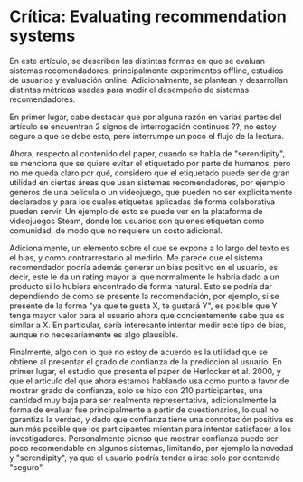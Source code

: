 # Crítica: Evaluating recommendation systems

En este artículo, se describen las distintas formas en que se evaluan sistemas recomendadores, principalmente experimentos offline, estudios de usuarios y evaluación online. Adicionalmente, se plantean y desarrollan distintas métricas usadas para medir el desempeño de sistemas recomendadores.

En primer lugar, cabe destacar que por alguna razón en varias partes del artículo se encuentran 2 signos de interrogación continuos ??, no estoy seguro a que se debe esto, pero interrumpe un poco el flujo de la lectura.

Ahora, respecto al contenido del paper, cuando se habla de "serendipity", se menciona que se quiere evitar el etiquetado por parte de humanos, pero no me queda claro por qué, considero que el etiquetado puede ser de gran utilidad en ciertas áreas que usan sistemas recomendadores, por ejemplo generos de una pelicula o un videojuego, que  pueden no ser explicitamente declarados y para los cuales etiquetas aplicadas de forma colaborativa pueden servir. Un ejemplo de esto se puede ver en la plataforma de videojuegos Steam, donde los usuarios son quienes etiquetan como comunidad, de modo que no requiere un costo adicional.

Adicionalmente, un elemento sobre el que se expone a lo largo del texto es el bias, y como contrarrestarlo al medirlo. Me parece que el sistema recomendador podría además generar un bias positivo en el usuario, es decir, este le da un rating mayor al que normalmente le habría dado a un producto si lo hubiera encontrado de forma natural. Esto se podría dar dependiendo de como se presente la recomendación, por ejemplo, si se presente de la forma "ya que te gusta X, te gustará Y", es posible que Y tenga mayor valor para el usuario ahora que concientemente sabe que es similar a X. En particular, sería interesante intentar medir este tipo de bias, aunque no necesariamente es algo plausible.

Finalmente, algo con lo que no estoy de acuerdo es la utilidad que se obtiene al presentar el grado de confianza de la predicción al usuario. En primer lugar, el estudio que presenta el paper de Herlocker et al. 2000, y que el articulo del que ahora estamos hablando usa como punto a favor de mostrar grado de confianza, solo se hizo con 210 participantes, una cantidad muy baja para ser realmente representativa, adicionalmente la forma de evaluar fue principalmente a partir de cuestionarios, lo cual no garantiza la verdad, y dado que confianza tiene una connotación positiva es aun más posible que los participantes mientan para intentar satisfacer a los investigadores. Personalmente pienso que mostrar confianza puede ser poco recomendable en algunos sistemas, limitando, por ejemplo la novedad y "serendipity", ya que el usuario podría tender a irse solo por contenido "seguro". 